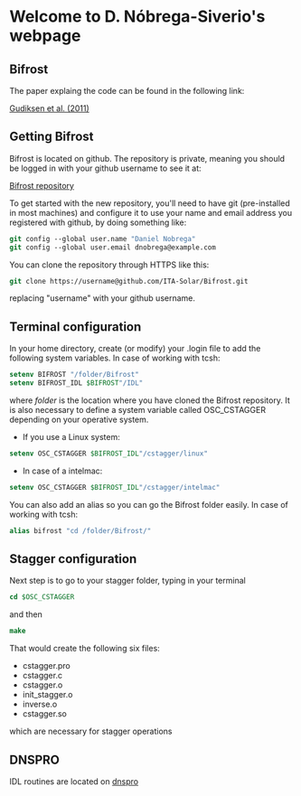 # Welcome to D. Nóbrega-Siverio's webpage

## Bifrost

The paper explaing the code can be found in the following link:

[Gudiksen et al. (2011)](https://www.aanda.org/articles/aa/pdf/2011/07/aa16520-11.pdf)

## Getting Bifrost

Bifrost is located on github. The repository is private, meaning you
should be logged in with your github username to see it at:

[Bifrost repository](https://github.com/ITA-Solar/Bifrost)

To get started with the new repository, you'll need to have git
(pre-installed in most machines) and configure it to use your name and
email address you registered with github, by doing something like:

``` tcsh
git config --global user.name "Daniel Nobrega"  
git config --global user.email dnobrega@example.com
```

You can clone the repository through HTTPS like this:

```tcsh
git clone https://username@github.com/ITA-Solar/Bifrost.git
```

replacing "username" with your github username.

## Terminal configuration

In your home directory, create (or modify) your .login file to add the following system variables.
In case of working with tcsh:

``` csh
setenv BIFROST "/folder/Bifrost"
setenv BIFROST_IDL $BIFROST"/IDL"
```
where _folder_ is the location where you have cloned the Bifrost repository.
It is also necessary to define a system variable called OSC_CSTAGGER 
depending on your operative system. 

- If you use a Linux system:  
``` tcsh 
setenv OSC_CSTAGGER $BIFROST_IDL"/cstagger/linux"
``` 
- In case of a intelmac:  
``` tcsh 
setenv OSC_CSTAGGER $BIFROST_IDL"/cstagger/intelmac"
```

You can also add an alias so you can go the Bifrost folder easily.
In case	of working with	tcsh:

``` tcsh 
alias bifrost "cd /folder/Bifrost/"
```

## Stagger configuration

Next step is to go to your stagger folder, typing in your terminal

``` tcsh
cd $OSC_CSTAGGER
```

and then

``` tcsh 
make
```

That would create the following six files:

* cstagger.pro
* cstagger.c
* cstagger.o
* init_stagger.o
* inverse.o
* cstagger.so

which are necessary for stagger operations 

## DNSPRO

IDL routines are located on
[dnspro](https://github.com/dnobrega/)
